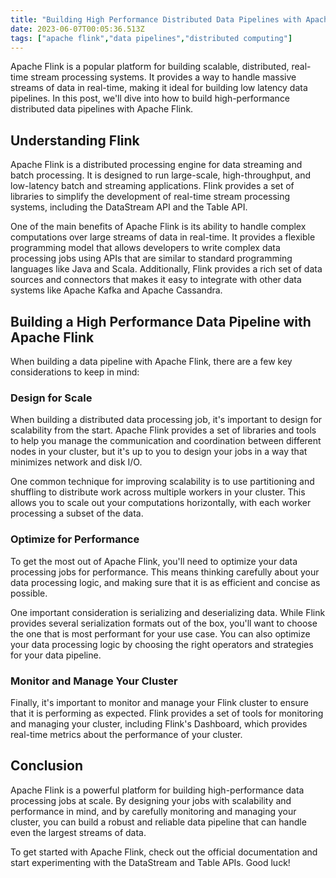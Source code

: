 ```yaml
---
title: "Building High Performance Distributed Data Pipelines with Apache Flink"
date: 2023-06-07T00:05:36.513Z
tags: ["apache flink","data pipelines","distributed computing"]
---
```



Apache Flink is a popular platform for building scalable, distributed, real-time stream processing systems. It provides a way to handle massive streams of data in real-time, making it ideal for building low latency data pipelines. In this post, we'll dive into how to build high-performance distributed data pipelines with Apache Flink.

## Understanding Flink

Apache Flink is a distributed processing engine for data streaming and batch processing. It is designed to run large-scale, high-throughput, and low-latency batch and streaming applications. Flink provides a set of libraries to simplify the development of real-time stream processing systems, including the DataStream API and the Table API.

One of the main benefits of Apache Flink is its ability to handle complex computations over large streams of data in real-time. It provides a flexible programming model that allows developers to write complex data processing jobs using APIs that are similar to standard programming languages like Java and Scala. Additionally, Flink provides a rich set of data sources and connectors that makes it easy to integrate with other data systems like Apache Kafka and Apache Cassandra.

## Building a High Performance Data Pipeline with Apache Flink

When building a data pipeline with Apache Flink, there are a few key considerations to keep in mind:

### Design for Scale

When building a distributed data processing job, it's important to design for scalability from the start. Apache Flink provides a set of libraries and tools to help you manage the communication and coordination between different nodes in your cluster, but it's up to you to design your jobs in a way that minimizes network and disk I/O.

One common technique for improving scalability is to use partitioning and shuffling to distribute work across multiple workers in your cluster. This allows you to scale out your computations horizontally, with each worker processing a subset of the data.

### Optimize for Performance

To get the most out of Apache Flink, you'll need to optimize your data processing jobs for performance. This means thinking carefully about your data processing logic, and making sure that it is as efficient and concise as possible.

One important consideration is serializing and deserializing data. While Flink provides several serialization formats out of the box, you'll want to choose the one that is most performant for your use case. You can also optimize your data processing logic by choosing the right operators and strategies for your data pipeline.

### Monitor and Manage Your Cluster

Finally, it's important to monitor and manage your Flink cluster to ensure that it is performing as expected. Flink provides a set of tools for monitoring and managing your cluster, including Flink's Dashboard, which provides real-time metrics about the performance of your cluster.

## Conclusion

Apache Flink is a powerful platform for building high-performance data processing jobs at scale. By designing your jobs with scalability and performance in mind, and by carefully monitoring and managing your cluster, you can build a robust and reliable data pipeline that can handle even the largest streams of data.

To get started with Apache Flink, check out the official documentation and start experimenting with the DataStream and Table APIs. Good luck!